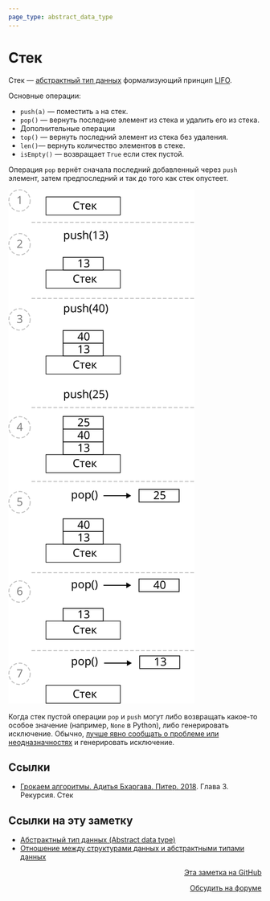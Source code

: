 ```yaml
---
page_type: abstract_data_type
---
```


# Стек

Стек — [абстрактный тип данных](20221023123217.md) формализующий принцип [LIFO](20221022204419.md).

Основные операции:

- `push(a)` — поместить `a` на стек.
- `pop()` — вернуть последние элемент из стека и удалить его из стека.
- Дополнительные операции
- `top()` — вернуть последний элемент из стека без удаления.
- `len()`— вернуть количество элементов в стеке.
- `isEmpty()` — возвращает `True` если стек пустой.

Операция `pop` вернёт сначала последний добавленный через `push` элемент, затем предпоследний и так до того как стек опустеет.

![](images/stack01.svg)

Когда стек пустой операции `pop` и `push` могут либо возвращать какое-то особое значение (например, `None` в Python), либо генерировать исключение. Обычно, [лучше явно сообщать о проблеме или неодназначностях](20221023131820.md) и генерировать исключение.

## Ссылки

- [Грокаем алгоритмы. Адитья Бхаргава. Питер. 2018](BhargavaGrokaemAlgoritmy2018.md). Глава 3. Рекурсия. Стек

## Ссылки на эту заметку

* [Абстрактный тип данных (Abstract data type)](20221023123217.md)
* [Отношение между структурами данных и абстрактными типами данных](20221121224530.md)


<p v-pre style="text-align: right">
  <a href="https://github.com/Kverde/algorithms/blob/main/source/20221022205412.md" target="_blank">
  Эта заметка на GitHub
  </a>
</p>



<p v-pre style="text-align: right">
  <a href="https://discourse.comtext.space/new-topic?title=%D0%A1%D1%82%D0%B5%D0%BA&body=&category=algorithm" target="_blank">
  Обсудить на форуме
  </a>
</p>
